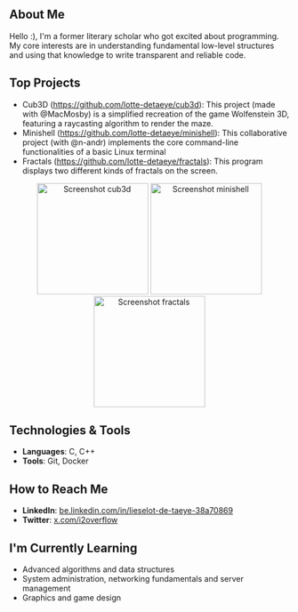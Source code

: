 ## About Me
Hello :), I'm a former literary scholar who got excited about programming. My core interests are in understanding fundamental low-level structures and using that knowledge to write transparent and reliable code.

## Top Projects
- Cub3D (https://github.com/lotte-detaeye/cub3d): This project (made with @MacMosby) is a simplified recreation of the game Wolfenstein 3D, featuring a raycasting algorithm to render the maze. 
- Minishell (https://github.com/lotte-detaeye/minishell): This collaborative project (with @n-andr) implements the core command-line functionalities of a basic Linux terminal
- Fractals (https://github.com/lotte-detaeye/fractals): This program displays two different kinds of fractals on the screen.

<p align="center">
<img src="https://github.com/user-attachments/assets/8e70713a-f783-40ec-9ce2-808b7ad3b5ee" alt="Screenshot cub3d" height="200"/>
<img src="https://github.com/user-attachments/assets/4ed3ca59-6b96-4412-81b6-a96e274e650f"  alt="Screenshot minishell" height="200"/>
<img src="https://github.com/user-attachments/assets/5623a319-96f5-419d-a71e-e1241a0496d8"  alt="Screenshot fractals" height="200"/>
</p>

## Technologies & Tools
- **Languages**: C, C++
- **Tools**: Git, Docker

## How to Reach Me
- **LinkedIn**: [be.linkedin.com/in/lieselot-de-taeye-38a70869](https://be.linkedin.com/in/lieselot-de-taeye-38a70869)
- **Twitter**: [x.com/i2overflow](https://x.com/i2overflow)

## I'm Currently Learning
- Advanced algorithms and data structures
- System administration, networking fundamentals and server management
- Graphics and game design
